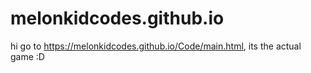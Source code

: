 # melonkidcodes.github.io
hi
go to https://melonkidcodes.github.io/Code/main.html, its the actual game :D
